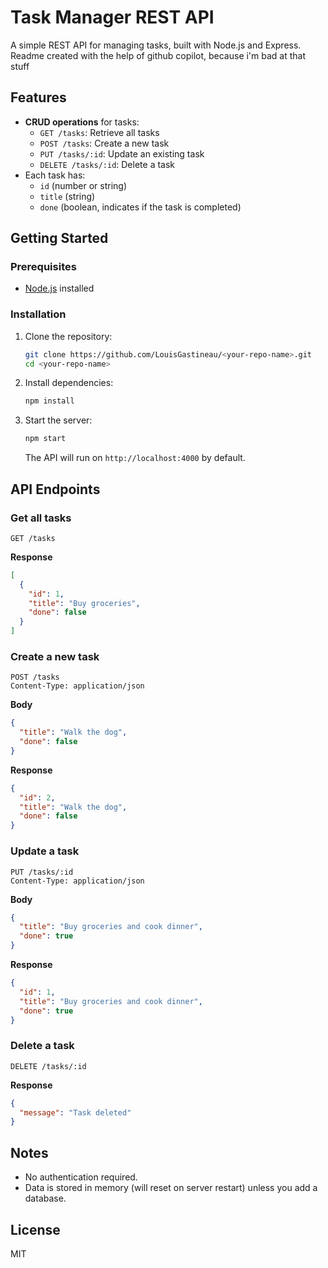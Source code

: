 # Task Manager REST API

A simple REST API for managing tasks, built with Node.js and Express.
Readme created with the help of github copilot, because i'm bad at that stuff

## Features

- **CRUD operations** for tasks:
  - `GET /tasks`: Retrieve all tasks
  - `POST /tasks`: Create a new task
  - `PUT /tasks/:id`: Update an existing task
  - `DELETE /tasks/:id`: Delete a task
- Each task has:
  - `id` (number or string)
  - `title` (string)
  - `done` (boolean, indicates if the task is completed)

## Getting Started

### Prerequisites

- [Node.js](https://nodejs.org/) installed

### Installation

1. Clone the repository:
    ```bash
    git clone https://github.com/LouisGastineau/<your-repo-name>.git
    cd <your-repo-name>
    ```
2. Install dependencies:
    ```bash
    npm install
    ```
3. Start the server:
    ```bash
    npm start
    ```
   The API will run on `http://localhost:4000` by default.

## API Endpoints

### Get all tasks

```http
GET /tasks
```
**Response**
```json
[
  {
    "id": 1,
    "title": "Buy groceries",
    "done": false
  }
]
```

### Create a new task

```http
POST /tasks
Content-Type: application/json
```
**Body**
```json
{
  "title": "Walk the dog",
  "done": false
}
```
**Response**
```json
{
  "id": 2,
  "title": "Walk the dog",
  "done": false
}
```

### Update a task

```http
PUT /tasks/:id
Content-Type: application/json
```
**Body**
```json
{
  "title": "Buy groceries and cook dinner",
  "done": true
}
```
**Response**
```json
{
  "id": 1,
  "title": "Buy groceries and cook dinner",
  "done": true
}
```

### Delete a task

```http
DELETE /tasks/:id
```
**Response**
```json
{
  "message": "Task deleted"
}
```

## Notes

- No authentication required.
- Data is stored in memory (will reset on server restart) unless you add a database.

## License

MIT
